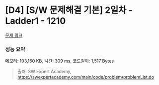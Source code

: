 # [D4] [S/W 문제해결 기본] 2일차 - Ladder1 - 1210 

[문제 링크](https://swexpertacademy.com/main/code/problem/problemDetail.do?contestProbId=AV14ABYKADACFAYh) 

### 성능 요약

메모리: 103,160 KB, 시간: 309 ms, 코드길이: 1,517 Bytes



> 출처: SW Expert Academy, https://swexpertacademy.com/main/code/problem/problemList.do